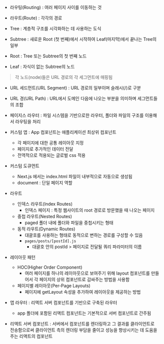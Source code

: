 
- 라우팅(Routing) : 여러 페이지 사이를 이동하는 것
- 라우트(Route) : 각각의 경로

- Tree : 계층적 구조를 시각화하는 데 사용하는 도식
- Subtree : 새로운 Root (첫 번째)에서 시작하여 Leaf(마지막)에서 끝나는 Tree의 일부
- Root : Tree 또는 Subtree의 첫 번째 노드
- Leaf : 자식이 없는 Subtree의 노드
> 각 노드(node)들은 URL 경로의 각 세그먼트에 매핑됨


- URL 세드먼트(URL Segment) : URL 경로의 일부이며 슬래시(/)로 구분
- URL 경(URL Path) : URL에서 도메인 다음에 나오는 부분을 의미하며 세그먼트들의 조합


- 페이지스 라우터 : 파일 시스템을 기반으로한 라우터, 폴더와 파일의 구조를 이용해서 라우팅을 처리
- 커스텀 앱 : App 컴포넌트는 애플리케이션 최상위 컴포넌트
	- 각 페이지에 대한 공통 레이아웃 지정
	- 페이지로 추가적인 데이터 전달
	- 전역적으로 적용되는 글로벌 css 적용
- 커스텀 도큐먼트 
	- Next.js 에서는 index.html 파일이 내부적으로 자동으로 생성됨
	- document : 단일 페이지 역할
- 라우트
	- 인덱스 라우트(Index Routes)
		- 인덱스 페이지 : 특정 웹사이트의 root 경로로 방문했을 때 나오는 페이지
	- 중첩 라우트(Nested Routes)
		- paged 폴더 내에 폴더와 파일을 중첩시키는 형태
	- 동적 라우트(Dynamic Routes)
		- 대괄호를 사용하는 형태로 동적으로 변하는 경로를 구성할 수 있음
		- `pages/posts/[postId].js` 
			- 대괄호 안의 postId > 페이지로 전달될 쿼리 파라미터의 이름
- 레이아웃 패턴
	- HOC(Higher Order Component)
		- 여러 페이지를 하나의 레이아웃으로 보여주기 위해 layout 컴포넌트를 만들어서 각 페이지의 상위 컴포넌트로 감싸주는 방법을 사용함
	- 페이지별 레이아웃(Per-Page Layouts)
		- 페이지에 getLayout 속성을 추가하여 레이아웃을 제공하는 방법


- 앱 라우터 : 리액트 서버 컴포넌트를 기반으로 구축된 라우터
	- app 폴더에 포함된 리액트 컴포넌트는 기본적으로 서버 컴포넌트로 간주됨
- 리액트 서버 컴포넌트 : 서버에서 컴포넌트를 렌더링하고 그 결과를 클라이언트로 전송함으로써 클라이언트 측의 렌더링 부담을 줄이고 성능을 향상시키는 데 도움을 주는 리액트의 컴포넌트





